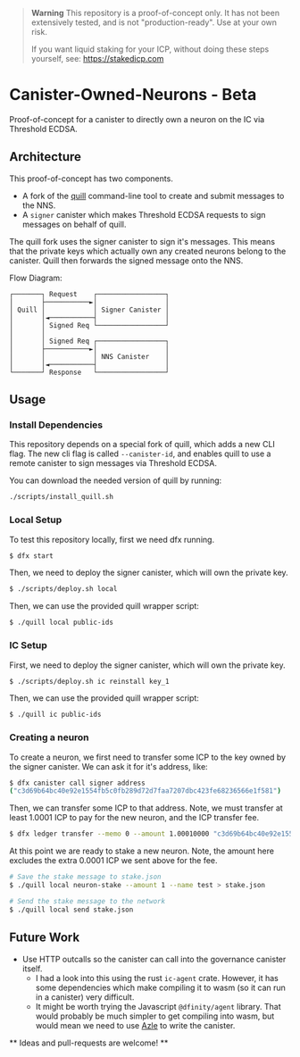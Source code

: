 > **Warning**
> This repository is a proof-of-concept only. It has not been extensively
> tested, and is not "production-ready". Use at your own risk.
>
> If you want liquid staking for your ICP, without doing these steps yourself,
> see: https://stakedicp.com

# Canister-Owned-Neurons - Beta

Proof-of-concept for a canister to directly own a neuron on the IC via Threshold ECDSA.

## Architecture

This proof-of-concept has two components.
- A fork of the [quill](https://github.com/AegirFinance/quill) command-line
  tool to create and submit messages to the NNS.
- A `signer` canister which makes Threshold ECDSA requests to sign messages
  on behalf of quill.

The quill fork uses the signer canister to sign it's messages. This means that
the private keys which actually own any created neurons belong to the canister.
Quill then forwards the signed message onto the NNS.

Flow Diagram:

```
┌───────┐ Request    ┌─────────────────┐
│       ├───────────►│                 │
│ Quill │            │ Signer Canister │
│       │◄───────────┤                 │
│       │ Signed Req └─────────────────┘
│       │
│       │ Signed Req ┌─────────────────┐
│       ├───────────►│                 │
│       │            │ NNS Canister    │
│       │◄───────────┤                 │
└───────┘ Response   └─────────────────┘
```

## Usage

### Install Dependencies

This repository depends on a special fork of quill, which adds a new CLI flag.
The new cli flag is called `--canister-id`, and enables quill to use a remote
canister to sign messages via Threshold ECDSA.

You can download the needed version of quill by running:

```sh
./scripts/install_quill.sh
```

### Local Setup

To test this repository locally, first we need dfx running.

```sh
$ dfx start
```

Then, we need to deploy the signer canister, which will own the private key.

```sh
$ ./scripts/deploy.sh local
```

Then, we can use the provided quill wrapper script:

```sh
$ ./quill local public-ids
```

### IC Setup

First, we need to deploy the signer canister, which will own the private key.

```sh
$ ./scripts/deploy.sh ic reinstall key_1
```

Then, we can use the provided quill wrapper script:

```sh
$ ./quill ic public-ids
```

### Creating a neuron

To create a neuron, we first need to transfer some ICP to the key owned by the signer canister. We can ask it for it's address, like:

```sh
$ dfx canister call signer address
("c3d69b64bc40e92e1554fb5c0fb289d72d7faa7207dbc423fe68236566e1f581")
```

Then, we can transfer some ICP to that address. Note, we must transfer at least
1.0001 ICP to pay for the new neuron, and the ICP transfer fee.

```sh
$ dfx ledger transfer --memo 0 --amount 1.00010000 "c3d69b64bc40e92e1554fb5c0fb289d72d7faa7207dbc423fe68236566e1f581"
```

At this point we are ready to stake a new neuron. Note, the amount here
excludes the extra 0.0001 ICP we sent above for the fee.

```sh
# Save the stake message to stake.json
$ ./quill local neuron-stake --amount 1 --name test > stake.json

# Send the stake message to the network
$ ./quill local send stake.json
```



## Future Work

- Use HTTP outcalls so the canister can call into the governance canister itself.
  - I had a look into this using the rust `ic-agent` crate. However, it has
    some dependencies which make compiling it to wasm (so it can run in a
    canister) very difficult.
  - It might be worth trying the Javascript `@dfinity/agent` library. That
    would probably be much simpler to get compiling into wasm, but would mean
    we need to use [Azle](https://github.com/demergent-labs/azle) to write the
    canister.

** Ideas and pull-requests are welcome! **

